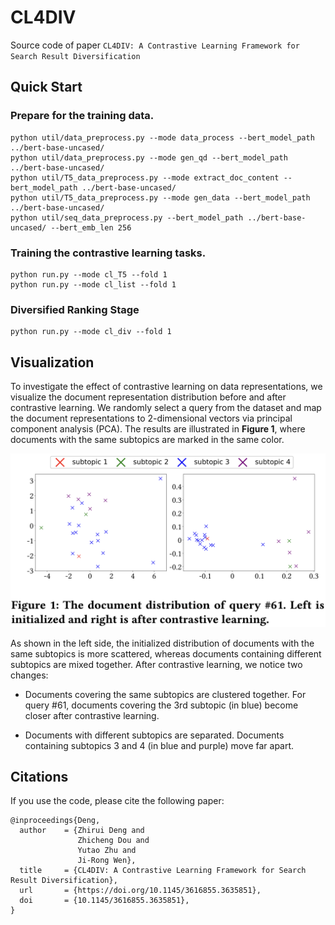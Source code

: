 # CL4DIV
Source code of paper ```CL4DIV: A Contrastive Learning Framework for Search Result Diversification```

## Quick Start
### Prepare for the training data. 
```
python util/data_preprocess.py --mode data_process --bert_model_path ../bert-base-uncased/
python util/data_preprocess.py --mode gen_qd --bert_model_path ../bert-base-uncased/
python util/T5_data_preprocess.py --mode extract_doc_content --bert_model_path ../bert-base-uncased/
python util/T5_data_preprocess.py --mode gen_data --bert_model_path ../bert-base-uncased/
python util/seq_data_preprocess.py --bert_model_path ../bert-base-uncased/ --bert_emb_len 256
```

### Training the contrastive learning tasks. 
```
python run.py --mode cl_T5 --fold 1
python run.py --mode cl_list --fold 1
```

### Diversified Ranking Stage
```
python run.py --mode cl_div --fold 1
```

## Visualization
To investigate the effect of contrastive learning on data representations, we visualize the document representation distribution before and after contrastive learning. We randomly select a query from the dataset and map the document representations to 2-dimensional vectors via principal component analysis (PCA). The results are illustrated in **Figure 1**, where documents with the same subtopics are marked in the same color. 

![image text](https://github.com/DengZhirui/CL4DIV/blob/master/visual_query_61.png)

As shown in the left side, the initialized distribution of documents with the same subtopics is more scattered, whereas documents containing different subtopics are mixed together. After contrastive learning, we notice two changes: 

* Documents covering the same subtopics are clustered together. For query \#61, documents covering the 3rd subtopic (in blue) become closer after contrastive learning. 

* Documents with different subtopics are separated. Documents containing subtopics 3 and 4 (in blue and purple) move far apart. 

## Citations
If you use the code, please cite the following paper:

```
@inproceedings{Deng,
  author    = {Zhirui Deng and
               Zhicheng Dou and
               Yutao Zhu and
               Ji-Rong Wen},
  title     = {CL4DIV: A Contrastive Learning Framework for Search Result Diversification},
  url       = {https://doi.org/10.1145/3616855.3635851},
  doi       = {10.1145/3616855.3635851},
}

```
